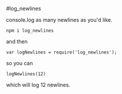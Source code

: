 #log_newlines

console.log as many newlines as you'd like.

`npm i log_newlines`

and then

`var logNewlines = require('log_newlines');`

so you can

`logNewlines(12)`

which will log 12 newlines.
